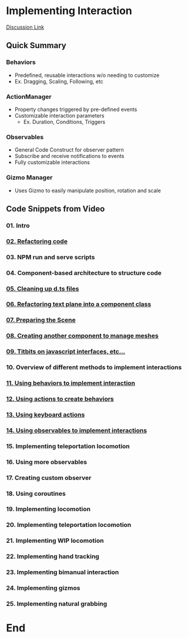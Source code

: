 # Implementing Interaction
[Discussion Link](https://github.com/orgs/sit-dia/discussions/17)

## Quick Summary
### Behaviors
- Predefined, reusable interactions w/o needing to customize
- Ex. Dragging, Scaling, Following, etc

### ActionManager
- Property changes triggered by pre-defined events
- Customizable interaction parameters 
    - Ex. Duration, Conditions, Triggers

### Observables
- General Code Construct for observer pattern
- Subscribe and receive notifications to events
- Fully customizable interactions

### Gizmo Manager
- Uses Gizmo to easily manipulate position, rotation and scale

## Code Snippets from Video
### 01. Intro
### [02. Refactoring code](https://github.com/MrLuigiBean/hello-xr/commit/4ad654e7330aa6b20658904ddaf7bad03c0c06ed)
### 03. NPM run and serve scripts
### 04. Component-based architecture to structure code
### [05. Cleaning up d.ts files](https://github.com/MrLuigiBean/hello-xr/commit/dead1eeeece01cb27309098e46fe2d48f38239d5)
### [06. Refactoring text plane into a component class](https://github.com/MrLuigiBean/hello-xr/commit/196bacc4e485d077498e2928af0964fc3aeb756c)
### [07. Preparing the Scene](https://github.com/MrLuigiBean/hello-xr/commit/c1e00932f235f68e299303443531d5011b91f977)
### [08. Creating another component to manage meshes](https://github.com/MrLuigiBean/hello-xr/commit/4217b522c92d37a3b2b6e6dc4052d9f06dea8324)
### [09. Titbits on javascript interfaces, etc...](https://github.com/MrLuigiBean/hello-xr/commit/1406709d82ad2b8b326910098a80d0a7e6768ef7)
### 10. Overview of different methods to implement interactions
### [11. Using behaviors to implement interaction](https://github.com/MrLuigiBean/hello-xr/commit/a03c4625694bb6961390c5ee7fbd41a79d101380)
### [12. Using actions to create behaviors](https://github.com/MrLuigiBean/hello-xr/commit/44b8efc63484326a49c777a59f6ccfb3fdedc0db)
### [13. Using keyboard actions](https://github.com/MrLuigiBean/hello-xr/commit/ad99a09715fbfaedf74dc120fddb4d98fe68974c)
### [14. Using observables to implement interactions](https://github.com/MrLuigiBean/hello-xr/commit/9fb494c5a02fac0f81c8a7ea87a108cfb9708734)
### 15. Implementing teleportation locomotion
### 16. Using more observables
### 17. Creating custom observer
### 18. Using coroutines
### 19. Implementing locomotion
### 20. Implementing teleportation locomotion
### 21. Implementing WIP locomotion
### 22. Implementing hand tracking
### 23. Implementing bimanual interaction
### 24. Implementing gizmos
### 25. Implementing natural grabbing

# End  

